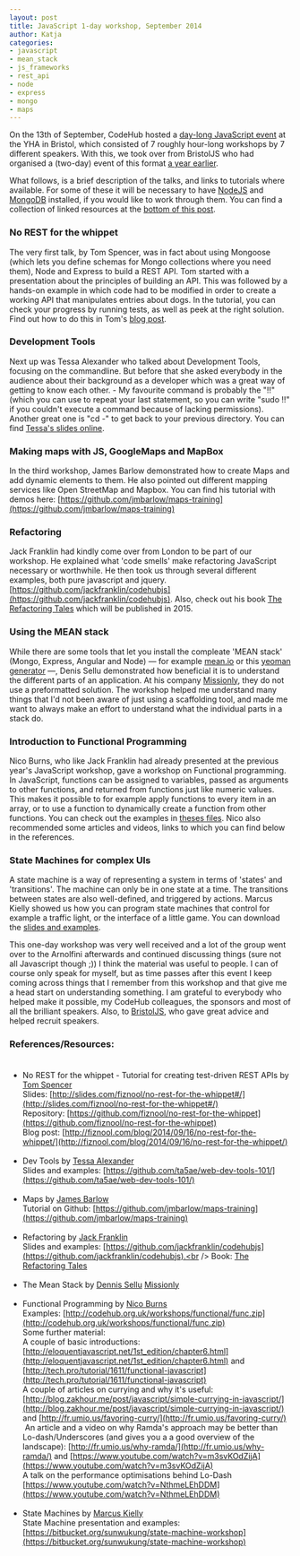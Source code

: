 ```yaml
---
layout: post
title: JavaScript 1-day workshop, September 2014
author: Katja 
categories:
- javascript
- mean_stack
- js_frameworks
- rest_api
- node
- express
- mongo
- maps
---
```


On the 13th of September, CodeHub hosted a [day-long JavaScript event](http://www.meetup.com/CodeHub-Bristol/events/196402012/) at the YHA in Bristol, which consisted of 7 roughly hour-long workshops by 7 different speakers. With this, we took over from BristolJS who had organised a (two-day) event of this format [a year earlier](http://www.meetup.com/BristolJS/events/130960852).

What follows, is a brief description of the talks, and links to tutorials where available. For some of these it will be necessary to have [NodeJS](http://nodejs.org/) and [MongoDB](http://www.mongodb.org/) installed, if you would like to work through them. You can find a collection of linked resources at the [bottom of this post](#whippet). 

### No REST for the whippet 
The very first talk, by Tom Spencer, was in fact about using Mongoose (which lets you define schemas for Mongo collections where you need them), Node and Express to build a REST API. Tom started with a presentation about the principles of building an API. This was followed by a hands-on example in which code had to be modified in order to create a working API that manipulates entries about dogs. In the tutorial, you can check your progress by running tests, as well as peek at the right solution. Find out how to do this in Tom's [blog post](http://fiznool.com/blog/2014/09/16/no-rest-for-the-whippet). 

### Development Tools
Next up was Tessa Alexander who talked about Development Tools, focusing on the commandline. But before that she asked everybody in the audience about their background as a developer which was a great way of getting to know each other. - My favourite command is probably the "!!" (which you can use to repeat your last statement, so you can write "sudo !!" if you couldn't execute a command because of lacking permissions). Another great one is "cd -" to get back to your previous directory. You can find [Tessa's slides online](https://github.com/ta5ae/web-dev-tools-101). 

### Making maps with JS, GoogleMaps and MapBox

In the third workshop, James Barlow demonstrated how to create Maps and add dynamic elements to them. He also pointed out different mapping services like Open StreetMap and Mapbox. You can find his tutorial with demos here: [https://github.com/jmbarlow/maps-training](https://github.com/jmbarlow/maps-training)

### Refactoring 

Jack Franklin had kindly come over from London to be part of our workshop. He explained what 'code smells' make refactoring JavaScript necessary or worthwhile. He then took us through several different examples, both pure javascript and jquery. [https://github.com/jackfranklin/codehubjs](https://github.com/jackfranklin/codehubjs). Also, check out his book [The Refactoring Tales](http://javascriptplayground.com/the-refactoring-tales/refactoring-tales.html) which will be published in 2015. 

### Using the MEAN stack 

While there are some tools that let you install the compleate 'MEAN stack' (Mongo, Express, Angular and Node) &mdash; for example [mean.io](http://mean.io) or this [yeoman generator](https://github.com/DaftMonk/generator-angular-fullstack) &mdash;, Denis Sellu demonstrated how beneficial it is to understand the different parts of an application. At his company [Missionly](https://www.missionly.co.uk/), they do not use a preformatted solution. The workshop helped me understand many things that I'd not been aware of just using a scaffolding tool, and made me want to always make an effort to understand what the individual parts in a stack do.

### Introduction to Functional Programming

Nico Burns, who like Jack Franklin had already presented at the previous year's JavaScript workshop, gave a workshop on Functional programming. In JavaScript, functions can be assigned to variables, passed as arguments to other functions, and returned from functions just like numeric values. This makes it possible to for example apply functions to every item in an array, or to use a function to dynamically create a function from other functions. You can check out the examples in [theses files](http://codehub.org.uk/workshops/functional/func.zip). Nico also recommended some articles and videos, links to which you can find below in the references.

### State Machines for complex UIs 

A state machine is a way of representing a system in terms of 'states' and 'transitions'. The machine can only be in one state at a time. The transitions between states are also well-defined, and triggered by actions. Marcus Kielly showed us how you can program state machines that control for example a traffic light, or the interface of a little game. You can download the [slides and examples](https://github.com/sunwukung/smw-exercise).

This one-day workshop was very well received and a lot of the group went over to the Arnolfini afterwards and continued discussing things (sure not all Javascript though ;)) I think the material was useful to people. I can of course only speak for myself, but as time passes after this event I keep coming across things that I remember from this workshop and that give me a head start on understanding something. I am grateful to everybody who helped make it possible, my CodeHub colleagues, the sponsors and most of all the brilliant speakers. Also, to [BristolJS](http://www.meetup.com/bristoljs/), who gave great advice and helped recruit speakers. 

### References/Resources: <br />&nbsp;<br />
- <a name="whippet"></a>No REST for the whippet - Tutorial for creating test-driven REST APIs by [Tom Spencer](http://fiznool.com/)<br />
Slides: [http://slides.com/fiznool/no-rest-for-the-whippet#/](http://slides.com/fiznool/no-rest-for-the-whippet#/)<br />
Repository: [https://github.com/fiznool/no-rest-for-the-whippet](https://github.com/fiznool/no-rest-for-the-whippet)<br />
Blog post: [http://fiznool.com/blog/2014/09/16/no-rest-for-the-whippet/](http://fiznool.com/blog/2014/09/16/no-rest-for-the-whippet/)<br />&nbsp;<br />
- <a name="devtools"></a>Dev Tools by [Tessa Alexander](https://twitter.com/assetweb)<br />
Slides and examples: [https://github.com/ta5ae/web-dev-tools-101/](https://github.com/ta5ae/web-dev-tools-101/)<br />&nbsp;<br />
- <a name="maps"></a>Maps by [James Barlow](https://twitter.com/jamesbarlow)<br />
Tutorial on Github: [https://github.com/jmbarlow/maps-training](https://github.com/jmbarlow/maps-training)<br />&nbsp;<br />
- <a name="refactor"></a>Refactoring by [Jack Franklin](http://twitter.com/Jack_Franklin)<br />
Slides and examples: [https://github.com/jackfranklin/codehubjs](https://github.com/jackfranklin/codehubjs).<br />
Book: [The Refactoring Tales](http://javascriptplayground.com/the-refactoring-tales/refactoring-tales.html) <br />&nbsp;<br />
- <a name="mean"></a>The Mean Stack by [Dennis Sellu](https://twitter.com/denis_sellu) [Missionly](https://www.missionly.co.uk/)<br />&nbsp;<br />
- <a name="functional"></a>Functional Programming by [Nico Burns](https://twitter.com/nicoburns)<br />
Examples: [http://codehub.org.uk/workshops/functional/func.zip](http://codehub.org.uk/workshops/functional/func.zip)<br />
Some further material:<br />
A couple of basic introductions: [http://eloquentjavascript.net/1st_edition/chapter6.html](http://eloquentjavascript.net/1st_edition/chapter6.html) and [http://tech.pro/tutorial/1611/functional-javascript](http://tech.pro/tutorial/1611/functional-javascript)<br />
A couple of articles on currying and why it's useful: [http://blog.zakhour.me/post/javascript/simple-currying-in-javascript/](http://blog.zakhour.me/post/javascript/simple-currying-in-javascript/) and [http://fr.umio.us/favoring-curry/](http://fr.umio.us/favoring-curry/)<br />­
An article and a video on why Ramda's approach may be better than Lo-dash/Underscores (and gives you a a good overview of the landscape): [http://fr.umio.us/why-ramda/­](http://fr.umio.us/why-ramda/­) and [https://www.youtube.com/watch?v=m3svKOdZijA](https://www.youtube.com/watch?v=m3svKOdZijA)<br />
A talk on the performance optimisations behind Lo-Dash [https://www.youtube.com/watch?v=NthmeLEhDDM](https://www.youtube.com/watch?v=NthmeLEhDDM)<br />&nbsp;<br />
- <a name="statemachine"></a>State Machines by [Marcus Kielly](http://twitter.com/sunwukung)<br />
State Machine presentation and examples: [https://bitbucket.org/sunwukung/state-machine-workshop](https://bitbucket.org/sunwukung/state-machine-workshop)<br />&nbsp;<br />
